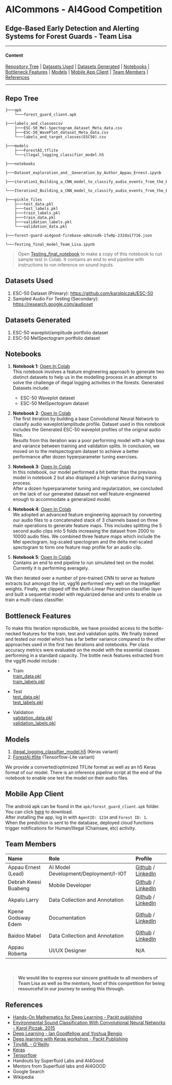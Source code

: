 # AICommons - AI4Good Competition 
## Edge-Based Early Detection and Alerting Systems for Forest Guards - Team Lisa

<hr>

#### Content

[Repository Tree](#repo-tree) | [Datasets Used](#datasets-used) | [Datasets Generated](#datasets-generated) | [Notebooks](#notebooks) | [Bottleneck Features](#bottleneck-features) | [Models](#models) | [Mobile App Client](#mobile-app-client) | [Team Members](#team-members) | [References](#references)

<hr>

## Repo Tree

	
	├───apk
		└───forest_guard_client.apk

	├───labels_and_classescsv
		├───ESC-50_Mel-Spectogram_dataset_Meta_data.csv
		├───ESC-50_WavePlot_dataset_Meta_data.csv
		└───labels_and_target_classes(ESC50).csv
	
	├───models
		├───ForestAI.tflite
		└───illegal_logging_classifier_model.h5
	
	├───notebooks
		├───Dataset_exploration_and__Generation_by_Author_Appau_Ernest.ipynb
		├───iteration1_Building_a_CNN_model_to_classify_audio_events_from_the_ESC_50_WavePlot_dataset.ipynb
		└───Iteration2_Building_a_CNN_model_to_classify_audio_events_from_the_ESC_50_MelSpectogram_dataset.ipynb

	├───pickle_files
		├───test_data.pkl
		├───test_labels.pkl
		├───train_labels.pkl
		├───train_data.pkl
		├───validation_labels.pkl
		└───validation_data.pkl
		
	├───forest-guard-ai4good-firebase-adminsdk-1fw9p-232da17716.json
	
	└───Testing_final_model_Team_Lisa.ipynb


> Open [Testing_final_notebook](https://colab.research.google.com/drive/1IuMvh0sCHniIwgHHNCUNXeH3SWuscEp0?usp=sharing) to make a copy of this notebook to run sample test in Colab. It contains an end to end pipeline with instructions to run inference on sound inputs.

## Datasets Used
1. ESC-50 Dataset (Primary): https://github.com/karolpiczak/ESC-50
2. Sampled Audio For Testing (Secondary): https://research.google.com/audioset

## Datasets Generated
1. ESC-50 waveplot/amplitude portfolio dataset
2. ESC-50 MelSpectogram portfolio dataset

## Notebooks

1. **Notebook 1**: [Open In Colab](https://colab.research.google.com/drive/1cUb_4mp9zQujwEs75m7ZVRKIzXieBqsq?usp=sharing)  
This notebook involves a feature engineering approach to generate two distinct datasets
to help us in the modelling process in an attempt to solve the challenge of illegal logging activities in the forests.
Generated Datasets include:
	- ESC-50 Waveplot dataset
	- ESC-50 MelSpectogram dataset

2. **Notebook 2**: [Open In Colab](https://colab.research.google.com/drive/1seJqPEI2YLDNASsPrShS85QRSKIxrHvK?usp=sharing)  
The first iteration by building a base Convolutional Neural Network to classify 
audio waveplot/amplitude profile.
Dataset used in this notebook includes the Generated ESC-50 waveplot profiles of the original audio files.  
Results from this iteration was a poor performing model with a high bias and variance between training and validation splits. In conclusion, we moved on to the melspectogram dataset to achieve a better performance after dozen hyperparameter tuning exercises.

3. **Notebook 3**: [Open In Colab](https://colab.research.google.com/drive/1lN8Z5dbJYTT8Y531shL3YyFTEe93H1Kf?usp=sharing)  
In this notebook, our model performed a bit better than the previous model in notebook 2 but also displayed a high variance during training process.  
After a dozen hyperparameter tuning and regularization, we concluded on the lack of our generated dataset not well feature-engineered enough to accommodate a generalized model.

4. **Notebook 4**: [Open In Colab](https://colab.research.google.com/drive/1p7iOe5fQz6TeK1YUWbf4A5CbkgsSdn_S?usp=sharing)  
We adopted an advanced feature engineering approach by converting our audio files to a concatenated stack of 3 channels based on three main operations to generate feature maps.
This includes splitting the 5 second audio clips into 5 folds increasing the dataset from 2000 to 10000 audio files. We combined three feature maps which include the Mel spectogram, log-scaled spectogram and the delta mel-scaled spectogram to form one feature map profile for an audio clip.

5. **Notebook 5**: [Open In Colab](https://colab.research.google.com/drive/1IuMvh0sCHniIwgHHNCUNXeH3SWuscEp0?usp=sharing)  
Contains an end to end pipeline to run simulated test on the model. Currently it is performing averagely.

We then iterated over a number of pre-trained CNN to serve as feature extracts but amongst the lot, vgg16 performed very well on the ImageNet weights.
Finally, we clipped off the Multi-Linear Perceptron classifier layer and built a sequential model with regularized dense and units to enable us train a multi-class classifier.

## Bottleneck Features
To make this iteration reproducible, we have provided access to the bottle-necked features for the train, test and validation splits.
We finally trained and tested our model which has a far better variance compared to the other approaches used in the first two iterations and notebooks.
Per class accuracy metrics were evaluated on the model with the essential classes performing in a standard capacity.
The bottle neck features extracted from the vgg16 model include :

* Train  
[train_data.pkl](https://github.com/LISA-Ghana/forest_guard_ai/blob/master/pickle_files/train_data.pkl)  
[train_labels.pkl](https://github.com/LISA-Ghana/forest_guard_ai/blob/master/pickle_files/train_labels.pkl)

* Test  
[test_data.pkl](https://github.com/LISA-Ghana/forest_guard_ai/blob/master/pickle_files/test_data.pkl)  
[test_labels.pkl](https://github.com/LISA-Ghana/forest_guard_ai/blob/master/pickle_files/test_data.pkl)

* Validation  
[validation_data.pkl](https://github.com/LISA-Ghana/forest_guard_ai/blob/master/pickle_files/validation_data.pkl)  
[validation_labels.pkl](https://github.com/LISA-Ghana/forest_guard_ai/blob/master/pickle_files/validation_labels.pkl)

## Models
1. [illegal_logging_classifier_model.h5](https://github.com/LISA-Ghana/forest_guard_ai/blob/master/Models/illegal_logging_classifier_model.h5) (Keras variant)
2. [ForestAI.tflite](https://github.com/LISA-Ghana/forest_guard_ai/blob/master/models/ForestAI.tflite) (Tensorflow-Lite variant)

We provide a converted/optimized TFLite format as well as an h5 Keras format of our model.
There is an inference pipeline script at the end of the notebook to enable one test the model on their audio files.

## Mobile App Client
The android apk can be found in the `apk/forest_guard_client.apk` folder. You can click [here](https://github.com/LISA-Ghana/forest_guard_ai/raw/master/apk/forest_guard_client.apk) to download.  
After installing the app, log in with `AgentID: 1234` and `Forest ID: 1`.  
When the prediction is sent to the database, deployed cloud functions trigger notifications for Human/Illegal (Chainsaw, etc) activity.

## Team Members  
  
| Name | Role | Profile |  
| :--- | :--- | :--- |  
| Appau Ernest (Lead) | AI Model Development/Deployment/I-IOT | [Github](https://github.com/kappernie) / [LinkedIn](https://www.linkedin.com/in/appauernestkofimensah/) |  
| Debrah Kwesi Buabeng | Mobile Developer | [Github](https://github.com/Akora-IngDKB) / [LinkedIn](https://www.linkedin.com/in/kwesi-buabeng-debrah) |  
| Akpalu Larry | Data Collection and Annotation | [Github](https://github.com/larry2310) / [LinkedIn](https://www.linkedin.com/in/larry-akpalu-5b3a1a119/) |  
| Kpene Godsway Edem | Documentation | [Github](https://github.com/kpegods96) / [LinkedIn](https://www.linkedin.com/in/godsway-edem-kpene-a6542711a/) |  
| Baidoo Mabel | Data Collection and Annotation | [Github](https://github.com/GeekiAdubea) / [LinkedIn](https://www.linkedin.com/in/mabel-adubea-baidoo/) |  
| Appau Roberta | UI/UX Designer | N/A |  
<br>

> #### We would like to express our sincere gratitude to all members of Team Lisa as well as  the mentors, host of this competition for being resourceful in our journey to seeing this through.

## References
* [Hands-On Mathematics for Deep Learning - Packt publishing](https://www.packtpub.com/product/hands-on-mathematics-for-deep-learning/9781838647292)
* [Environmental Sound Classification With Convolutional Neural Networks - Karol Piczak, 2015](https://www.karolpiczak.com/papers/Piczak2015-ESC-ConvNet.pdf)
* [Deep Learning - Ian Goodfellow and Yoshua Bengio](https://www.deeplearningbook.org/)
* [Deep learning with Keras workshop - Packt Publishing](https://courses.packtpub.com/courses/deep-learning-with-keras)
* [TinyML - O'Reilly](https://www.oreilly.com/library/view/tinyml/9781492052036/)
* [Keras](https://keras.io/)
* [Tensorflow](https://www.tensorflow.org/)
* Handouts by Superfluid Labs and AI4Good
* Mentors from Superfluid labs and AI4GOOD
* Google Search
* Wikipedia
